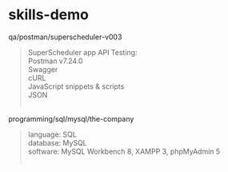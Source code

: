# skills-demo

qa/postman/superscheduler-v003<br>
> SuperScheduler app API Testing:<br>
> Postman v7.24.0<br>
> Swagger<br>
> cURL<br>
> JavaScript snippets & scripts<br>
> JSON<br><br>

programming/sql/mysql/the-company<br>
> language: SQL<br>
> database: MySQL<br>
> software: MySQL Workbench 8, XAMPP 3, phpMyAdmin 5<br><br>
